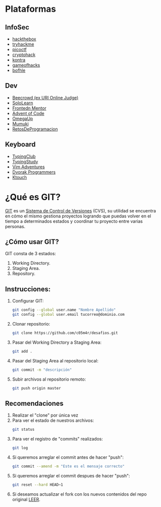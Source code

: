 # Plataformas

## InfoSec
* [hackthebox](https://www.hackthebox.com/)
* [tryhackme](https://tryhackme.com)
* [picoctf](https://picoctf.org/)
* [cryptohack](https://cryptohack.org/)
* [kontra](https://application.security/free/owasp-top-10)
* [gameofhacks](www.gameofhacks.com)
* [bofhle](https://sysarmy.com/bofhle/)

## Dev
* [Beecrowd (ex URI Online Judge)](https://www.beecrowd.com.br/judge/es/profile/427859)
* [SoloLearn](https://www.sololearn.com/profile/8636629)
* [Frontedn Mentor](https://www.frontendmentor.io/)
* [Advent of Code](https://adventofcode.com/2020/about)
* [OmegaUp](https://omegaup.com/)
* [Mumuki](https://mumuki.io/)
* [RetosDeProgramacion](https://retosdeprogramacion.com/)

## Keyboard
* [TypingClub](https://www.typingclub.com/)
* [TypingStudy](https://www.typingstudy.com/es-latin_american-2/)
* [Vim Adventures](https://vim-adventures.com/)
* [Dvorak Programmers](https://www.npmjs.com/package/dvorak-programmers-tutorial)
* [Ktouch](https://apps.kde.org/ktouch/)

# ¿Qué es GIT?
[GIT](https://git-scm.com/) es un [Sistema de Control de Versiones](https://es.wikipedia.org/wiki/Control_de_versiones) (CVS), su utilidad se encuentra en cómo el mismo gestiona proyectos logrando que puedas volver en el tiempo a determinados estados y coordinar tu proyecto entre varias personas.

## ¿Cómo usar GIT?
GIT consta de 3 estados:
1. Working Directory.
2. Staging Area.
3. Repository.

## Instrucciones:
1. Configurar GIT:
    ``` bash
    git config --global user.name "Nombre Apellido"
    git config --global user.email tucorreo@dominio.com
    ```
2. Clonar repositorio:
    ``` bash
    git clone https://github.com/c05m4r/desafios.git
    ```
3. Pasar del Working Directory a Staging Area:
    ``` bash
    git add .
    ```
4. Pasar del Staging Area al repositorio local:
    ``` bash
    git commit -m "descripción"
    ```
5. Subir archivos al repositorio remoto:
    ``` bash
    git push origin master
    ```

## Recomendaciones
1. Realizar el "clone" por única vez
2. Para ver el estado de nuestros archivos:
    ``` bash
    git status
    ```
3. Para ver el registro de "commits" realizados:
    ``` bash
    git log
    ```
4. Si queremos arreglar el commit antes de hacer "push":
    ``` bash
    git commit --amend -m "Este es el mensaje correcto"
    ```
4. Si queremos arreglar el commit despues de hacer "push":
    ``` bash
    git reset --hard HEAD~1
    ```
5. Si deseamos actualizar el fork con los nuevos contenidos del repo original [LEER](https://medium.com/@sahoosunilkumar/how-to-update-a-fork-in-git-95a7daadc14e).
